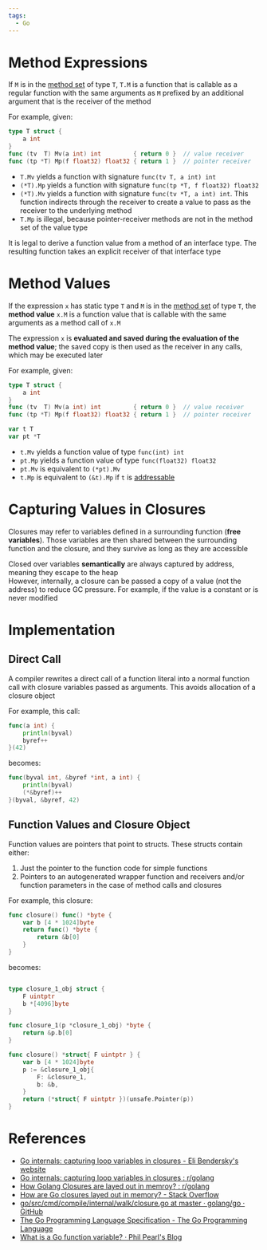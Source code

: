 ```yaml
---
tags:
  - Go
---
```


# Method Expressions

If `M` is in the [method set](https://tip.golang.org/ref/spec#Method_sets) of type `T`, `T.M` is a function that is callable as a regular function with the same arguments as `M` prefixed by an additional argument that is the receiver of the method

For example, given:

```go
type T struct {
	a int
}
func (tv  T) Mv(a int) int         { return 0 }  // value receiver
func (tp *T) Mp(f float32) float32 { return 1 }  // pointer receiver
```

- `T.Mv` yields a function with signature `func(tv T, a int) int`
- `(*T).Mp` yields a function with signature `func(tp *T, f float32) float32`
- `(*T).Mv` yields a function with signature `func(tv *T, a int) int`. This function indirects through the receiver to create a value to pass as the receiver to the underlying method
- `T.Mp` is illegal, because pointer-receiver methods are not in the method set of the value type

It is legal to derive a function value from a method of an interface type. The resulting function takes an explicit receiver of that interface type

# Method Values

If the expression `x` has static type `T` and `M` is in the [method set](https://tip.golang.org/ref/spec#Method_sets) of type `T`, the **method value** `x.M` is a function value that is callable with the same arguments as a method call of `x.M`

The expression `x` is **evaluated and saved during the evaluation of the method value**; the saved copy is then used as the receiver in any calls, which may be executed later

For example, given:

```go
type T struct {
	a int
}
func (tv  T) Mv(a int) int         { return 0 }  // value receiver
func (tp *T) Mp(f float32) float32 { return 1 }  // pointer receiver

var t T
var pt *T
```

- `t.Mv` yields a function value of type `func(int) int`
- `pt.Mp` yields a function value of type `func(float32) float32`
- `pt.Mv` is equivalent to `(*pt).Mv`
- `t.Mp` is equivalent to `(&t).Mp` if `t` is [addressable](https://tip.golang.org/ref/spec#Address_operators)

# Capturing Values in Closures

Closures may refer to variables defined in a surrounding function (**free variables**). Those variables are then shared between the surrounding function and the closure, and they survive as long as they are accessible

Closed over variables **semantically** are always captured by address, meaning they escape to the heap  
However, internally, a closure can be passed a copy of a value (not the address) to reduce GC pressure. For example, if the value is a constant or is never modified

# Implementation

## Direct Call

A compiler rewrites a direct call of a function literal into a normal function call with closure variables passed as arguments. This avoids allocation of a closure object

For example, this call:

```go
func(a int) {
	println(byval)
	byref++
}(42)
```

becomes:

``` go
func(byval int, &byref *int, a int) {
	println(byval)
	(*&byref)++
}(byval, &byref, 42)
```

## Function Values and Closure Object

Function values are pointers that point to structs. These structs contain either:

1. Just the pointer to the function code for simple functions
2. Pointers to an autogenerated wrapper function and receivers and/or function parameters in the case of method calls and closures

For example, this closure:

```go
func closure() func() *byte {
    var b [4 * 1024]byte
    return func() *byte {
        return &b[0]
    }
}
```

becomes:

```go

type closure_1_obj struct {
	F uintptr
	b *[4096]byte
}

func closure_1(p *closure_1_obj) *byte {
	return &p.b[0]
}

func closure() *struct{ F uintptr } {
	var b [4 * 1024]byte
	p := &closure_1_obj{
		F: &closure_1,
		b: &b,
	}
	return (*struct{ F uintptr })(unsafe.Pointer(p))
}
```

# References

- [Go internals: capturing loop variables in closures - Eli Bendersky's website](https://eli.thegreenplace.net/2019/go-internals-capturing-loop-variables-in-closures/)
- [Go internals: capturing loop variables in closures : r/golang](https://www.reddit.com/r/golang/comments/d6pwu1/go_internals_capturing_loop_variables_in_closures/)
- [How Golang Closures are layed out in memroy? : r/golang](https://www.reddit.com/r/golang/comments/on2vo9/how_golang_closures_are_layed_out_in_memroy/)
- [How are Go closures layed out in memory? - Stack Overflow](https://stackoverflow.com/questions/51489323/how-are-go-closures-layed-out-in-memory)
- [go/src/cmd/compile/internal/walk/closure.go at master · golang/go · GitHub](https://github.com/golang/go/blob/master/src/cmd/compile/internal/walk/closure.go)
- [The Go Programming Language Specification - The Go Programming Language](https://tip.golang.org/ref/spec#Method_values)
- [What is a Go function variable? · Phil Pearl's Blog](https://philpearl.github.io/post/functionpointers/)
